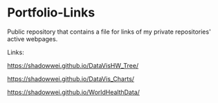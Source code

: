 # Portfolio-Links
Public repository that contains a file for links of my private repositories' active webpages. 

Links: 

https://shadowwei.github.io/DataVisHW_Tree/

https://shadowwei.github.io/DataVis_Charts/

https://shadowwei.github.io/WorldHealthData/
